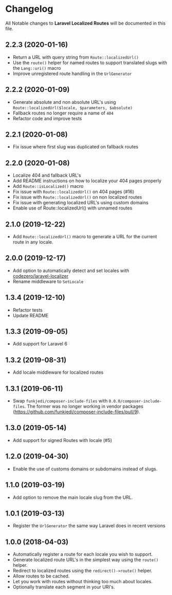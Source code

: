 # Changelog

All Notable changes to **Laravel Localized Routes** will be documented in this file.

## 2.2.3 (2020-01-16)

- Return a URL with query string from `Route::localizedUrl()`
- Use the `route()` helper for named routes to support translated slugs with the `Lang::uri()` macro
- Improve unregistered route handling in the `UrlGenerator`

## 2.2.2 (2020-01-09)

- Generate absolute and non absolute URL's using `Route::localizedUrl($locale, $parameters, $absolute)`
- Fallback routes no longer require a name of `404`
- Refactor code and improve tests

## 2.2.1 (2020-01-08)

- Fix issue where first slug was duplicated on fallback routes

## 2.2.0 (2020-01-08)

- Localize 404 and fallback URL's
- Add README instructions on how to localize your 404 pages properly
- Add `Route::isLocalized()` macro
- Fix issue with `Route::localizedUrl()` on 404 pages (#16)
- Fix issue with `Route::localizedUrl()` on non localized routes
- Fix issue with generating localized URL's using custom domains
- Enable use of Route::localizedUrl() with unnamed routes

## 2.1.0 (2019-12-22)

- Add `Route::localizedUrl()` macro to generate a URL for the current route in any locale.

## 2.0.0 (2019-12-17)

- Add option to automatically detect and set locales with [codezero/laravel-localizer](https://github.com/codezero-be/laravel-localizer)
- Rename middleware to `SetLocale`

## 1.3.4 (2019-12-10)

- Refactor tests
- Update README

## 1.3.3 (2019-09-05)

- Add support for Laravel 6

## 1.3.2 (2019-08-31)

- Add locale middleware for localized routes

## 1.3.1 (2019-06-11)

- Swap `funkjedi/composer-include-files` with `0.0.0/composer-include-files`.
 The former was no longer working in vendor packages (https://github.com/funkjedi/composer-include-files/pull/9).

## 1.3.0 (2019-05-14)

- Add support for signed Routes with locale (#5)

## 1.2.0 (2019-04-30)

- Enable the use of customs domains or subdomains instead of slugs.

## 1.1.0 (2019-03-19)

- Add option to remove the main locale slug from the URL.

## 1.0.1 (2019-03-13)

- Register the `UrlGenerator` the same way Laravel does in recent versions

## 1.0.0 (2018-04-03)

- Automatically register a route for each locale you wish to support.
- Generate localized route URL's in the simplest way using the `route()` helper.
- Redirect to localized routes using the `redirect()->route()` helper.
- Allow routes to be cached.
- Let you work with routes without thinking too much about locales.
- Optionally translate each segment in your URI's.
